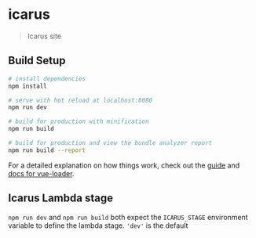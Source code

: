 # icarus

> Icarus site

## Build Setup

``` bash
# install dependencies
npm install

# serve with hot reload at localhost:8080
npm run dev

# build for production with minification
npm run build

# build for production and view the bundle analyzer report
npm run build --report
```

For a detailed explanation on how things work, check out the [guide](http://vuejs-templates.github.io/webpack/) and [docs for vue-loader](http://vuejs.github.io/vue-loader).


## Icarus Lambda stage

`npm run dev` and `npm run build` both expect the `ICARUS_STAGE` environment variable to define the lambda stage. `'dev'` is the default